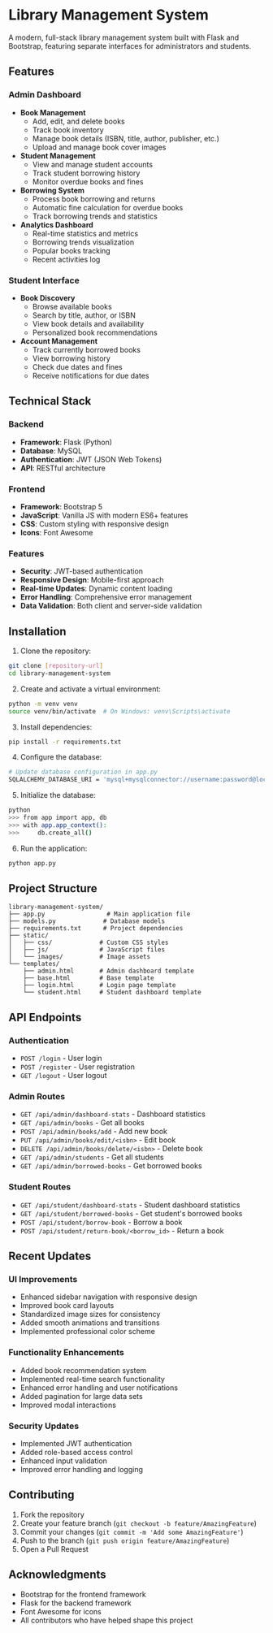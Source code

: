 # Library Management System

A modern, full-stack library management system built with Flask and Bootstrap, featuring separate interfaces for administrators and students.

## Features

### Admin Dashboard

- **Book Management**
  - Add, edit, and delete books
  - Track book inventory
  - Manage book details (ISBN, title, author, publisher, etc.)
  - Upload and manage book cover images
- **Student Management**
  - View and manage student accounts
  - Track student borrowing history
  - Monitor overdue books and fines
- **Borrowing System**
  - Process book borrowing and returns
  - Automatic fine calculation for overdue books
  - Track borrowing trends and statistics
- **Analytics Dashboard**
  - Real-time statistics and metrics
  - Borrowing trends visualization
  - Popular books tracking
  - Recent activities log

### Student Interface

- **Book Discovery**
  - Browse available books
  - Search by title, author, or ISBN
  - View book details and availability
  - Personalized book recommendations
- **Account Management**
  - Track currently borrowed books
  - View borrowing history
  - Check due dates and fines
  - Receive notifications for due dates

## Technical Stack

### Backend

- **Framework**: Flask (Python)
- **Database**: MySQL
- **Authentication**: JWT (JSON Web Tokens)
- **API**: RESTful architecture

### Frontend

- **Framework**: Bootstrap 5
- **JavaScript**: Vanilla JS with modern ES6+ features
- **CSS**: Custom styling with responsive design
- **Icons**: Font Awesome

### Features

- **Security**: JWT-based authentication
- **Responsive Design**: Mobile-first approach
- **Real-time Updates**: Dynamic content loading
- **Error Handling**: Comprehensive error management
- **Data Validation**: Both client and server-side validation

## Installation

1. Clone the repository:

```bash
git clone [repository-url]
cd library-management-system
```

2. Create and activate a virtual environment:

```bash
python -m venv venv
source venv/bin/activate  # On Windows: venv\Scripts\activate
```

3. Install dependencies:

```bash
pip install -r requirements.txt
```

4. Configure the database:

```bash
# Update database configuration in app.py
SQLALCHEMY_DATABASE_URI = 'mysql+mysqlconnector://username:password@localhost/database_name'
```

5. Initialize the database:

```bash
python
>>> from app import app, db
>>> with app.app_context():
>>>     db.create_all()
```

6. Run the application:

```bash
python app.py
```

## Project Structure

```
library-management-system/
├── app.py                 # Main application file
├── models.py             # Database models
├── requirements.txt      # Project dependencies
├── static/
│   ├── css/             # Custom CSS styles
│   ├── js/              # JavaScript files
│   └── images/          # Image assets
└── templates/
    ├── admin.html       # Admin dashboard template
    ├── base.html        # Base template
    ├── login.html       # Login page template
    └── student.html     # Student dashboard template
```

## API Endpoints

### Authentication

- `POST /login` - User login
- `POST /register` - User registration
- `GET /logout` - User logout

### Admin Routes

- `GET /api/admin/dashboard-stats` - Dashboard statistics
- `GET /api/admin/books` - Get all books
- `POST /api/admin/books/add` - Add new book
- `PUT /api/admin/books/edit/<isbn>` - Edit book
- `DELETE /api/admin/books/delete/<isbn>` - Delete book
- `GET /api/admin/students` - Get all students
- `GET /api/admin/borrowed-books` - Get borrowed books

### Student Routes

- `GET /api/student/dashboard-stats` - Student dashboard statistics
- `GET /api/student/borrowed-books` - Get student's borrowed books
- `POST /api/student/borrow-book` - Borrow a book
- `POST /api/student/return-book/<borrow_id>` - Return a book

## Recent Updates

### UI Improvements

- Enhanced sidebar navigation with responsive design
- Improved book card layouts
- Standardized image sizes for consistency
- Added smooth animations and transitions
- Implemented professional color scheme

### Functionality Enhancements

- Added book recommendation system
- Implemented real-time search functionality
- Enhanced error handling and user notifications
- Added pagination for large data sets
- Improved modal interactions

### Security Updates

- Implemented JWT authentication
- Added role-based access control
- Enhanced input validation
- Improved error handling and logging

## Contributing

1. Fork the repository
2. Create your feature branch (`git checkout -b feature/AmazingFeature`)
3. Commit your changes (`git commit -m 'Add some AmazingFeature'`)
4. Push to the branch (`git push origin feature/AmazingFeature`)
5. Open a Pull Request

## Acknowledgments

- Bootstrap for the frontend framework
- Flask for the backend framework
- Font Awesome for icons
- All contributors who have helped shape this project
